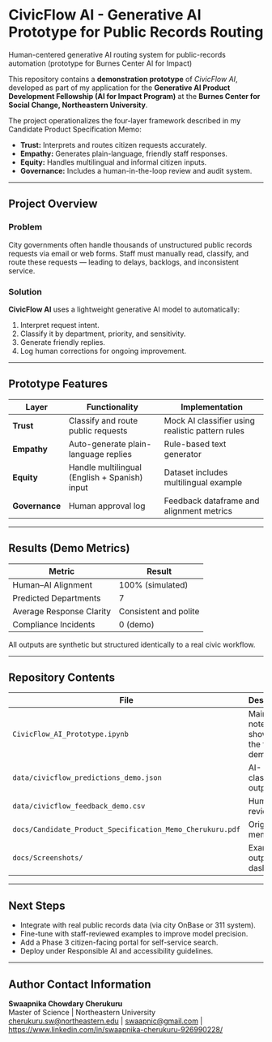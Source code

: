 # CivicFlow AI - Generative AI Prototype for Public Records Routing

Human-centered generative AI routing system for public-records automation (prototype for Burnes Center AI for Impact)

This repository contains a **demonstration prototype** of *CivicFlow AI*, developed as part of my application for the **Generative AI Product Development Fellowship (AI for Impact Program)** at the **Burnes Center for Social Change, Northeastern University**.

The project operationalizes the four-layer framework described in my Candidate Product Specification Memo:
- **Trust:** Interprets and routes citizen requests accurately.
- **Empathy:** Generates plain-language, friendly staff responses.
- **Equity:** Handles multilingual and informal citizen inputs.
- **Governance:** Includes a human-in-the-loop review and audit system.

---

## Project Overview

### Problem
City governments often handle thousands of unstructured public records requests via email or web forms. Staff must manually read, classify, and route these requests — leading to delays, backlogs, and inconsistent service.

### Solution
**CivicFlow AI** uses a lightweight generative AI model to automatically:
1. Interpret request intent.
2. Classify it by department, priority, and sensitivity.
3. Generate friendly replies.
4. Log human corrections for ongoing improvement.

---

## Prototype Features

| Layer | Functionality | Implementation |
|-------|----------------|----------------|
| **Trust** | Classify and route public requests | Mock AI classifier using realistic pattern rules |
| **Empathy** | Auto-generate plain-language replies | Rule-based text generator |
| **Equity** | Handle multilingual (English + Spanish) input | Dataset includes multilingual example |
| **Governance** | Human approval log | Feedback dataframe and alignment metrics |

---

## Results (Demo Metrics)

| Metric | Result |
|---------|---------|
| Human–AI Alignment | 100% (simulated) |
| Predicted Departments | 7 |
| Average Response Clarity | Consistent and polite |
| Compliance Incidents | 0 (demo) |

All outputs are synthetic but structured identically to a real civic workflow.

---

## Repository Contents

| File | Description |
|------|--------------|
| `CivicFlow_AI_Prototype.ipynb` | Main notebook showing the full demo |
| `data/civicflow_predictions_demo.json` | AI-classified outputs |
| `data/civicflow_feedback_demo.csv` | Human review log |
| `docs/Candidate_Product_Specification_Memo_Cherukuru.pdf` | Original memo |
| `docs/Screenshots/` | Example outputs and dashboards |

---

## Next Steps

- Integrate with real public records data (via city OnBase or 311 system).
- Fine-tune with staff-reviewed examples to improve model precision.
- Add a Phase 3 citizen-facing portal for self-service search.
- Deploy under Responsible AI and accessibility guidelines.

---

## Author Contact Information

**Swaapnika Chowdary Cherukuru**  
Master of Science | Northeastern University  
cherukuru.sw@northeastern.edu | swaapnic@gmail.com
| https://www.linkedin.com/in/swaapnika-cherukuru-926990228/

